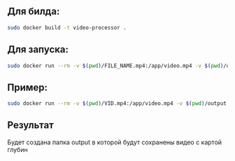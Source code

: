## Для билда:
``` bash
sudo docker build -t video-processor .
```

## Для запуска:
``` bash
sudo docker run --rm -v $(pwd)/FILE_NAME.mp4:/app/video.mp4 -v $(pwd)/output:/app/output video-processor
```

## Пример:
``` bash
sudo docker run --rm -v $(pwd)/VID.mp4:/app/video.mp4 -v $(pwd)/output:/app/output video-processor
```

## Результат
Будет создана папка output в которой будут сохранены видео с картой глубин
